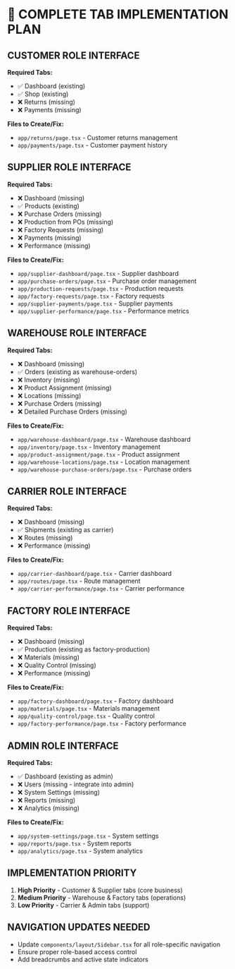 # 🎯 COMPLETE TAB IMPLEMENTATION PLAN

## CUSTOMER ROLE INTERFACE
**Required Tabs:**
- ✅ Dashboard (existing)
- ✅ Shop (existing)
- ❌ Returns (missing)
- ❌ Payments (missing)

**Files to Create/Fix:**
- `app/returns/page.tsx` - Customer returns management
- `app/payments/page.tsx` - Customer payment history

## SUPPLIER ROLE INTERFACE
**Required Tabs:**
- ❌ Dashboard (missing)
- ✅ Products (existing)
- ❌ Purchase Orders (missing)
- ❌ Production from POs (missing)
- ❌ Factory Requests (missing)
- ❌ Payments (missing)
- ❌ Performance (missing)

**Files to Create/Fix:**
- `app/supplier-dashboard/page.tsx` - Supplier dashboard
- `app/purchase-orders/page.tsx` - Purchase order management
- `app/production-requests/page.tsx` - Production requests
- `app/factory-requests/page.tsx` - Factory requests
- `app/supplier-payments/page.tsx` - Supplier payments
- `app/supplier-performance/page.tsx` - Performance metrics

## WAREHOUSE ROLE INTERFACE
**Required Tabs:**
- ❌ Dashboard (missing)
- ✅ Orders (existing as warehouse-orders)
- ❌ Inventory (missing)
- ❌ Product Assignment (missing)
- ❌ Locations (missing)
- ❌ Purchase Orders (missing)
- ❌ Detailed Purchase Orders (missing)

**Files to Create/Fix:**
- `app/warehouse-dashboard/page.tsx` - Warehouse dashboard
- `app/inventory/page.tsx` - Inventory management
- `app/product-assignment/page.tsx` - Product assignment
- `app/warehouse-locations/page.tsx` - Location management
- `app/warehouse-purchase-orders/page.tsx` - Purchase orders

## CARRIER ROLE INTERFACE
**Required Tabs:**
- ❌ Dashboard (missing)
- ✅ Shipments (existing as carrier)
- ❌ Routes (missing)
- ❌ Performance (missing)

**Files to Create/Fix:**
- `app/carrier-dashboard/page.tsx` - Carrier dashboard
- `app/routes/page.tsx` - Route management
- `app/carrier-performance/page.tsx` - Carrier performance

## FACTORY ROLE INTERFACE
**Required Tabs:**
- ❌ Dashboard (missing)
- ✅ Production (existing as factory-production)
- ❌ Materials (missing)
- ❌ Quality Control (missing)
- ❌ Performance (missing)

**Files to Create/Fix:**
- `app/factory-dashboard/page.tsx` - Factory dashboard
- `app/materials/page.tsx` - Materials management
- `app/quality-control/page.tsx` - Quality control
- `app/factory-performance/page.tsx` - Factory performance

## ADMIN ROLE INTERFACE
**Required Tabs:**
- ✅ Dashboard (existing as admin)
- ❌ Users (missing - integrate into admin)
- ❌ System Settings (missing)
- ❌ Reports (missing)
- ❌ Analytics (missing)

**Files to Create/Fix:**
- `app/system-settings/page.tsx` - System settings
- `app/reports/page.tsx` - System reports
- `app/analytics/page.tsx` - System analytics

## IMPLEMENTATION PRIORITY
1. **High Priority** - Customer & Supplier tabs (core business)
2. **Medium Priority** - Warehouse & Factory tabs (operations)
3. **Low Priority** - Carrier & Admin tabs (support)

## NAVIGATION UPDATES NEEDED
- Update `components/layout/Sidebar.tsx` for all role-specific navigation
- Ensure proper role-based access control
- Add breadcrumbs and active state indicators
